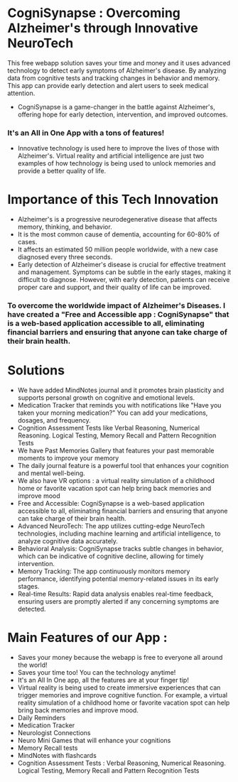 # CogniSynapse : Overcoming Alzheimer's through Innovative NeuroTech
This free webapp solution saves your time and money and it uses advanced technology to detect early symptoms of Alzheimer's disease. By analyzing data from cognitive tests and tracking changes in behavior and memory. This app can provide early detection and alert users to seek medical attention.
- CogniSynapse is a game-changer in the battle against Alzheimer's, offering hope for early detection, intervention, and improved outcomes. 
### It's an All in One App with a tons of features!

- Innovative technology is used here to improve the lives of those with Alzheimer's. Virtual reality and artificial intelligence are just two examples of how technology is being used to unlock memories and provide a better quality of life.

# Importance of this Tech Innovation 
- Alzheimer's is a progressive neurodegenerative disease that affects memory, thinking, and behavior.
- It is the most common cause of dementia, accounting for 60-80% of cases. 
- It affects an estimated 50 million people worldwide, with a new case diagnosed every three seconds. 
- Early detection of Alzheimer's disease is crucial for effective treatment and management. Symptoms can be subtle in the early stages, making it difficult to diagnose. However, with early detection, patients can receive proper care and support, and their quality of life can be improved.

### To overcome the worldwide impact of Alzheimer's Diseases. I have created a "Free and Accessible app : CogniSynapse" that is a web-based application accessible to all, eliminating financial barriers and ensuring that anyone can take charge of their brain health. 

# Solutions
- We have added MindNotes journal and it promotes brain plasticity and supports personal growth on cognitive and emotional levels.
- Medication Tracker that reminds you with notifications like "Have you taken your morning medication?" You can add your medications, dosages, and frequency.
- Cognition Assessment Tests like Verbal Reasoning, Numerical Reasoning. Logical Testing, Memory Recall and Pattern Recognition Tests
- We have Past Memories Gallery that features your past memorable moments to improve your memory
- The daily journal feature is a powerful tool that enhances your cognition and mental well-being.
- We also have VR options :  a virtual reality simulation of a childhood home or favorite vacation spot can help bring back memories and improve mood
- Free and Accessible: CogniSynapse is a web-based application accessible to all, eliminating financial barriers and ensuring that anyone can take charge of their brain health.
- Advanced NeuroTech: The app utilizes cutting-edge NeuroTech technologies, including machine learning and artificial intelligence, to analyze cognitive data accurately.
- Behavioral Analysis: CogniSynapse tracks subtle changes in behavior, which can be indicative of cognitive decline, allowing for timely intervention.
- Memory Tracking: The app continuously monitors memory performance, identifying potential memory-related issues in its early stages.
- Real-time Results: Rapid data analysis enables real-time feedback, ensuring users are promptly alerted if any concerning symptoms are detected.


# Main Features of our App :
- Saves your money because the webapp is free to everyone all around the world!
- Saves your time too! You can the technology anytime!
- It's an All In One app, all the features are at your finger tip!
- Virtual reality is being used to create immersive experiences that can trigger memories and improve cognitive function. For example, a virtual reality simulation of a childhood home or favorite vacation spot can help bring back memories and improve mood.
- Daily Reminders
- Medication Tracker
- Neurologist Connections
- Neuro Mini Games that will enhance your cognitions
- Memory Recall tests
- MindNotes with flashcards
- Cognition Assessment Tests : Verbal Reasoning, Numerical Reasoning. Logical Testing, Memory Recall and Pattern Recognition Tests
